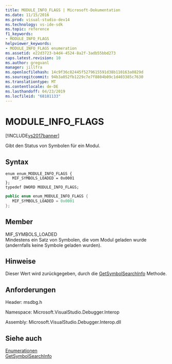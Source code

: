 ```yaml
---
title: MODULE_INFO_FLAGS | Microsoft-Dokumentation
ms.date: 11/15/2016
ms.prod: visual-studio-dev14
ms.technology: vs-ide-sdk
ms.topic: reference
f1_keywords:
- MODULE_INFO_FLAGS
helpviewer_keywords:
- MODULE_INFO_FLAGS enumeration
ms.assetid: e22d3723-b4d4-4524-8a2f-3adb55bbd273
caps.latest.revision: 10
ms.author: gregvanl
manager: jillfra
ms.openlocfilehash: 14c9f36c82445f5279615591d38b110163a0829d
ms.sourcegitcommit: 94b3a052fb1229c7e7f8804b09c1d403385c7630
ms.translationtype: MT
ms.contentlocale: de-DE
ms.lasthandoff: 04/23/2019
ms.locfileid: "68181133"
---
```

# <a name="moduleinfoflags"></a>MODULE_INFO_FLAGS
[!INCLUDE[vs2017banner](../../../includes/vs2017banner.md)]

Gibt den Status von Symbolen für ein Modul.  
  
## <a name="syntax"></a>Syntax  
  
```cpp#  
enum enum_MODULE_INFO_FLAGS {  
   MIF_SYMBOLS_LOADED = 0x0001  
};  
typedef DWORD MODULE_INFO_FLAGS;  
```  
  
```csharp  
public enum enum_MODULE_INFO_FLAGS {  
   MIF_SYMBOLS_LOADED = 0x0001  
};  
```  
  
## <a name="members"></a>Member  
 MIF_SYMBOLS_LOADED  
 Mindestens ein Satz von Symbolen, die vom Modul geladen wurde (andernfalls keine Symbole geladen wurden).  
  
## <a name="remarks"></a>Hinweise  
 Dieser Wert wird zurückgegeben, durch die [GetSymbolSearchInfo](../../../extensibility/debugger/reference/idebugsymbolsearchevent2-getsymbolsearchinfo.md) Methode.  
  
## <a name="requirements"></a>Anforderungen  
 Header: msdbg.h  
  
 Namespace: Microsoft.VisualStudio.Debugger.Interop  
  
 Assembly: Microsoft.VisualStudio.Debugger.Interop.dll  
  
## <a name="see-also"></a>Siehe auch  
 [Enumerationen](../../../extensibility/debugger/reference/enumerations-visual-studio-debugging.md)   
 [GetSymbolSearchInfo](../../../extensibility/debugger/reference/idebugsymbolsearchevent2-getsymbolsearchinfo.md)
